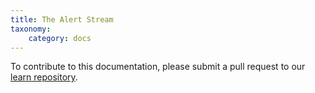 ```yaml
---
title: The Alert Stream
taxonomy:
    category: docs
---
```


To contribute to this documentation, please submit a pull request to our [learn repository](https://github.com/userfrosting/learn/tree/master/pages).